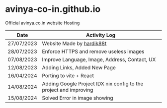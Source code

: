 # avinya-co-in.github.io
Official avinya.co.in website Hosting

|Date           |Activity Log                                                                                   |
|---------------|-----------------------------------------------------------------------------------------------|
|27/07/2023     |Website Made by [hardik88t](https://github.com/hardik88t)                                      |
|28/07/2023     |Enforce HTTPS and remove useless images                                                        |
|07/08/2023     |Improve Language, Image, Address, Contact, UX                                                  |
|12/08/2023     |Adding Links, Added New Page                                                                   |
|16/04/2024     |Porting to vite + React                                                                        |
|14/08/2024     |Adding Google Project IDX nix config to the project and improving                              |
|15/08/2024     |Solved Error in image showing                                                                  |
